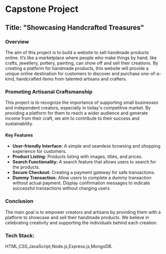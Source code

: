 # Capstone Project

## Title: "Showcasing Handcrafted Treasures"

### Overview
The aim of this project is to build a website to sell handmade products online. It’s like a marketplace where people who make things by hand, like crafts, jewellery, pottery, painting, can show off and sell their creations. By creating a platform for handmade products, this website will provide a unique online destination for customers to discover and purchase one-of-a-kind, handcrafted items from talented artisans and crafters.

### Promoting Artisanal Craftsmanship
This project is to recognize the importance of supporting small businesses and independent creators, especially in today's competitive market. By providing a platform for them to reach a wider audience and generate income from their craft, we aim to contribute to their success and sustainability.

#### Key Features
- **User-friendly Interface:** A simple and seamless browsing and shopping experience for customers.
- **Product Listing:** Products listing with images, titles, and prices.
- **Search Functionality:** A search feature that allows users to search for the products.
- **Secure Checkout:** Creating a payment gateway for safe transactions.
- **Dummy Transaction:** Allow users to complete a dummy transaction without actual payment. Display confirmation messages to indicate successful transactions without charging users.

### Conclusion
The main goal is to empower creators and artisans by providing them with a platform to showcase and sell their handmade products. We believe in celebrating creativity and supporting the individuals behind each creation.

### Tech Stack:
HTML,CSS,JavaScript,Node.js,Express.js,MongoDB.